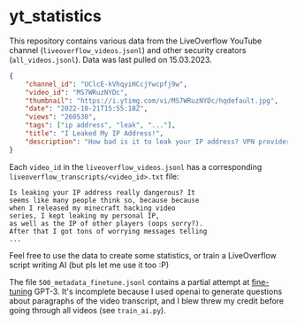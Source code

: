 # yt_statistics

This repository contains various data from the LiveOverflow YouTube channel (`liveoverflow_videos.jsonl`) and other security creators (`all_videos.jsonl`).
Data was last pulled on 15.03.2023.

```json
{
    "channel_id": "UClcE-kVhqyiHCcjYwcpfj9w",
    "video_id": "MS7WRuzNYDc",
    "thumbnail": "https://i.ytimg.com/vi/MS7WRuzNYDc/hqdefault.jpg",
    "date": "2022-10-21T15:55:18Z",
    "views": "260530",
    "tags": ["ip address", "leak", "..."],
    "title": "I Leaked My IP Address!",
    "description": "How bad is it to leak your IP address? VPN providers..."
}
```

Each `video_id` in the `liveoverflow_videos.jsonl` has a corresponding `liveoverflow_transcripts/<video_id>.txt` file:

```
Is leaking your IP address really dangerous? It 
seems like many people think so, because because
when I released my minecraft hacking video 
series, I kept leaking my personal IP,
as well as the IP of other players (oops sorry?). 
After that I got tons of worrying messages telling
...
```

Feel free to use the data to create some statistics, or train a LiveOverflow script writing AI (but pls let me use it too :P)

The file `500_metadata_finetune.jsonl` contains a partial attempt at [fine-tuning](https://platform.openai.com/docs/guides/fine-tuning) GPT-3. It's incomplete because I used openai to generate questions about paragraphs of the video transcript, and I blew threw my credit before going through all videos (see `train_ai.py`).